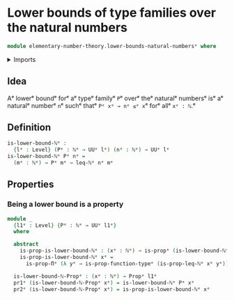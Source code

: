 # Lower bounds of type families over the natural numbers

```agda
module elementary-number-theory.lower-bounds-natural-numbersᵉ where
```

<details><summary>Imports</summary>

```agda
open import elementary-number-theory.inequality-natural-numbersᵉ
open import elementary-number-theory.natural-numbersᵉ

open import foundation.dependent-pair-typesᵉ
open import foundation.propositionsᵉ
open import foundation.universe-levelsᵉ
```

</details>

## Idea

Aᵉ lowerᵉ boundᵉ forᵉ aᵉ typeᵉ familyᵉ `P`ᵉ overᵉ theᵉ naturalᵉ numbersᵉ isᵉ aᵉ naturalᵉ numberᵉ
`n`ᵉ suchᵉ thatᵉ `Pᵉ xᵉ → nᵉ ≤ᵉ x`ᵉ forᵉ allᵉ `xᵉ : ℕ`.ᵉ

## Definition

```agda
is-lower-bound-ℕᵉ :
  {lᵉ : Level} (Pᵉ : ℕᵉ → UUᵉ lᵉ) (nᵉ : ℕᵉ) → UUᵉ lᵉ
is-lower-bound-ℕᵉ Pᵉ nᵉ =
  (mᵉ : ℕᵉ) → Pᵉ mᵉ → leq-ℕᵉ nᵉ mᵉ
```

## Properties

### Being a lower bound is a property

```agda
module _
  {l1ᵉ : Level} {Pᵉ : ℕᵉ → UUᵉ l1ᵉ}
  where

  abstract
    is-prop-is-lower-bound-ℕᵉ : (xᵉ : ℕᵉ) → is-propᵉ (is-lower-bound-ℕᵉ Pᵉ xᵉ)
    is-prop-is-lower-bound-ℕᵉ xᵉ =
      is-prop-Πᵉ (λ yᵉ → is-prop-function-typeᵉ (is-prop-leq-ℕᵉ xᵉ yᵉ))

  is-lower-bound-ℕ-Propᵉ : (xᵉ : ℕᵉ) → Propᵉ l1ᵉ
  pr1ᵉ (is-lower-bound-ℕ-Propᵉ xᵉ) = is-lower-bound-ℕᵉ Pᵉ xᵉ
  pr2ᵉ (is-lower-bound-ℕ-Propᵉ xᵉ) = is-prop-is-lower-bound-ℕᵉ xᵉ
```